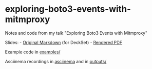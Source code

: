 # exploring-boto3-events-with-mitmproxy
Notes and code from my talk "Exploring Boto3 Events with Mitmproxy"

Slides:
    - [Original Markdown](slides/exploring-boto3-events-with-mitmproxy.md) (for DeckSet)
    - [Rendered PDF](slides/exploring-boto3-events-with-mitmproxy.pdf)

Example code in [examples/](examples/)

Asciinema recordings in [asciinema](asciinema/) and in [outputs/](outputs/)
